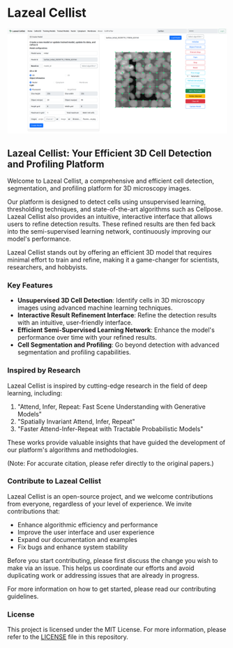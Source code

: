 # Lazeal Cellist

![screenshot](screenshot.png)

## Lazeal Cellist: Your Efficient 3D Cell Detection and Profiling Platform

Welcome to Lazeal Cellist, a comprehensive and efficient cell detection, segmentation, and profiling platform for 3D microscopy images.

Our platform is designed to detect cells using unsupervised learning, thresholding techniques, and state-of-the-art algorithms such as Cellpose. Lazeal Cellist also provides an intuitive, interactive interface that allows users to refine detection results. These refined results are then fed back into the semi-supervised learning network, continuously improving our model's performance.

Lazeal Cellist stands out by offering an efficient 3D model that requires minimal effort to train and refine, making it a game-changer for scientists, researchers, and hobbyists.

### Key Features

- **Unsupervised 3D Cell Detection**: Identify cells in 3D microscopy images using advanced machine learning techniques.
- **Interactive Result Refinement Interface**: Refine the detection results with an intuitive, user-friendly interface.
- **Efficient Semi-Supervised Learning Network**: Enhance the model's performance over time with your refined results.
- **Cell Segmentation and Profiling**: Go beyond detection with advanced segmentation and profiling capabilities.

### Inspired by Research

Lazeal Cellist is inspired by cutting-edge research in the field of deep learning, including:

1. "Attend, Infer, Repeat: Fast Scene Understanding with Generative Models"
2. "Spatially Invariant Attend, Infer, Repeat"
3. "Faster Attend-Infer-Repeat with Tractable Probabilistic Models"

These works provide valuable insights that have guided the development of our platform's algorithms and methodologies.

(Note: For accurate citation, please refer directly to the original papers.)

### Contribute to Lazeal Cellist

Lazeal Cellist is an open-source project, and we welcome contributions from everyone, regardless of your level of experience. We invite contributions that:

- Enhance algorithmic efficiency and performance
- Improve the user interface and user experience
- Expand our documentation and examples
- Fix bugs and enhance system stability

Before you start contributing, please first discuss the change you wish to make via an issue. This helps us coordinate our efforts and avoid duplicating work or addressing issues that are already in progress.

For more information on how to get started, please read our contributing guidelines.

### License

This project is licensed under the MIT License. For more information, please refer to the [LICENSE](https://chat.openai.com/LICENSE) file in this repository.

